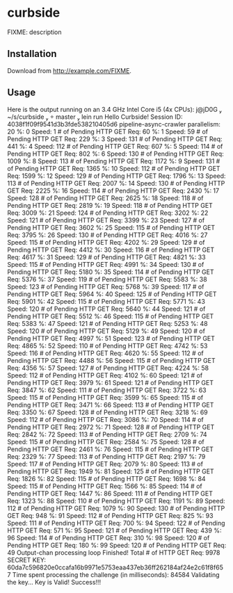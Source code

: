 # curbside

FIXME: description

## Installation

Download from http://example.com/FIXME.

## Usage

Here is the output running on an 3.4 GHz Intel Core i5 (4x CPUs):
 j@jD0G  ~/s/curbside   master  lein run
Hello Curbside!
Session ID:  4038f1f09f9541d3b3fde538210405d6
pipeline-async-crawler parallelism:  20
%:   0  Speed:    1  # of Pending HTTP GET Req:    60
%:   1  Speed:   59  # of Pending HTTP GET Req:   229
%:   3  Speed:  131  # of Pending HTTP GET Req:   441
%:   4  Speed:  112  # of Pending HTTP GET Req:   607
%:   5  Speed:  114  # of Pending HTTP GET Req:   802
%:   6  Speed:  130  # of Pending HTTP GET Req:  1009
%:   8  Speed:  113  # of Pending HTTP GET Req:  1172
%:   9  Speed:  131  # of Pending HTTP GET Req:  1365
%:  10  Speed:  112  # of Pending HTTP GET Req:  1599
%:  12  Speed:  129  # of Pending HTTP GET Req:  1796
%:  13  Speed:  113  # of Pending HTTP GET Req:  2007
%:  14  Speed:  130  # of Pending HTTP GET Req:  2225
%:  16  Speed:  114  # of Pending HTTP GET Req:  2430
%:  17  Speed:  128  # of Pending HTTP GET Req:  2625
%:  18  Speed:  118  # of Pending HTTP GET Req:  2819
%:  19  Speed:  118  # of Pending HTTP GET Req:  3009
%:  21  Speed:  124  # of Pending HTTP GET Req:  3202
%:  22  Speed:  121  # of Pending HTTP GET Req:  3399
%:  23  Speed:  127  # of Pending HTTP GET Req:  3602
%:  25  Speed:  115  # of Pending HTTP GET Req:  3795
%:  26  Speed:  130  # of Pending HTTP GET Req:  4016
%:  27  Speed:  115  # of Pending HTTP GET Req:  4202
%:  29  Speed:  129  # of Pending HTTP GET Req:  4412
%:  30  Speed:  116  # of Pending HTTP GET Req:  4617
%:  31  Speed:  129  # of Pending HTTP GET Req:  4821
%:  33  Speed:  115  # of Pending HTTP GET Req:  4991
%:  34  Speed:  130  # of Pending HTTP GET Req:  5180
%:  35  Speed:  114  # of Pending HTTP GET Req:  5376
%:  37  Speed:  119  # of Pending HTTP GET Req:  5583
%:  38  Speed:  123  # of Pending HTTP GET Req:  5768
%:  39  Speed:  117  # of Pending HTTP GET Req:  5964
%:  40  Speed:  125  # of Pending HTTP GET Req:  5901
%:  42  Speed:  115  # of Pending HTTP GET Req:  5771
%:  43  Speed:  120  # of Pending HTTP GET Req:  5640
%:  44  Speed:  121  # of Pending HTTP GET Req:  5512
%:  46  Speed:  115  # of Pending HTTP GET Req:  5383
%:  47  Speed:  121  # of Pending HTTP GET Req:  5253
%:  48  Speed:  120  # of Pending HTTP GET Req:  5129
%:  49  Speed:  120  # of Pending HTTP GET Req:  4997
%:  51  Speed:  123  # of Pending HTTP GET Req:  4865
%:  52  Speed:  110  # of Pending HTTP GET Req:  4742
%:  53  Speed:  116  # of Pending HTTP GET Req:  4620
%:  55  Speed:  112  # of Pending HTTP GET Req:  4488
%:  56  Speed:  115  # of Pending HTTP GET Req:  4356
%:  57  Speed:  127  # of Pending HTTP GET Req:  4224
%:  58  Speed:  112  # of Pending HTTP GET Req:  4102
%:  60  Speed:  121  # of Pending HTTP GET Req:  3979
%:  61  Speed:  121  # of Pending HTTP GET Req:  3847
%:  62  Speed:  111  # of Pending HTTP GET Req:  3722
%:  63  Speed:  115  # of Pending HTTP GET Req:  3599
%:  65  Speed:  115  # of Pending HTTP GET Req:  3471
%:  66  Speed:  113  # of Pending HTTP GET Req:  3350
%:  67  Speed:  128  # of Pending HTTP GET Req:  3218
%:  69  Speed:  112  # of Pending HTTP GET Req:  3086
%:  70  Speed:  114  # of Pending HTTP GET Req:  2972
%:  71  Speed:  128  # of Pending HTTP GET Req:  2842
%:  72  Speed:  113  # of Pending HTTP GET Req:  2709
%:  74  Speed:  115  # of Pending HTTP GET Req:  2584
%:  75  Speed:  128  # of Pending HTTP GET Req:  2461
%:  76  Speed:  115  # of Pending HTTP GET Req:  2329
%:  77  Speed:  113  # of Pending HTTP GET Req:  2197
%:  79  Speed:  117  # of Pending HTTP GET Req:  2079
%:  80  Speed:  113  # of Pending HTTP GET Req:  1949
%:  81  Speed:  125  # of Pending HTTP GET Req:  1826
%:  82  Speed:  115  # of Pending HTTP GET Req:  1698
%:  84  Speed:  115  # of Pending HTTP GET Req:  1566
%:  85  Speed:  114  # of Pending HTTP GET Req:  1447
%:  86  Speed:  111  # of Pending HTTP GET Req:  1323
%:  88  Speed:  110  # of Pending HTTP GET Req:  1191
%:  89  Speed:  112  # of Pending HTTP GET Req:  1079
%:  90  Speed:  130  # of Pending HTTP GET Req:   948
%:  91  Speed:  112  # of Pending HTTP GET Req:   825
%:  93  Speed:  111  # of Pending HTTP GET Req:   700
%:  94  Speed:  122  # of Pending HTTP GET Req:   571
%:  95  Speed:  121  # of Pending HTTP GET Req:   439
%:  96  Speed:  114  # of Pending HTTP GET Req:   310
%:  98  Speed:  120  # of Pending HTTP GET Req:   180
%:  99  Speed:  120  # of Pending HTTP GET Req:    49
Output-chan processing loop Finished!
Total # of HTTP GET Req:  9978
SECRET KEY:  60da7c596820e0ccafa16b9971e5753eaa437eb36ff262184af24e2c61f8f657
Time spent processing the challenge (in milliseconds):  84584
Validating the key...
Key is Valid! Success!!!
